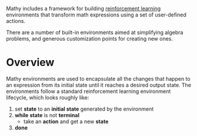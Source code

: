 Mathy includes a framework for building [reinforcement learning](/ml/reinforcement_learning) environments that transform math expressions using a set of user-defined actions. 

There are a number of built-in environments aimed at simplifying algebra problems, and generous customization points for creating new ones.

# Overview

Mathy environments are used to encapsulate all the changes that happen to an expression from its initial state until it reaches a desired output state. The environments follow a standard reinforcement learning environment lifecycle, which looks roughly like:

 1. set **state** to an **initial state** generated by the environment
 2. **while** **state** is not **terminal**
    - take an **action** and get a new **state**
 3. **done**


